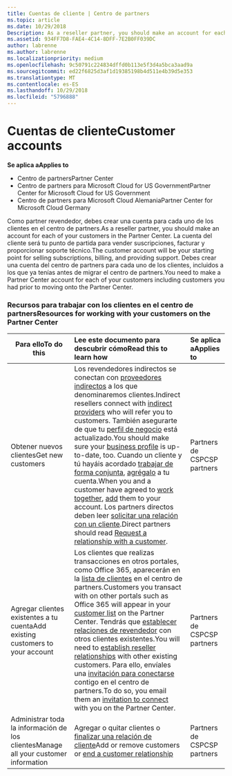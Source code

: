 ```yaml
---
title: Cuentas de cliente | Centro de partners
ms.topic: article
ms.date: 10/29/2018
Description: As a reseller partner, you should make an account for each of your customers in Partner Center. The customer account will be your starting point for selling subscriptions, billing, and providing support.
ms.assetid: 934FF7D8-FAE4-4C14-8DFF-7E2B0FF039DC
author: labrenne
ms.author: labrenne
ms.localizationpriority: medium
ms.openlocfilehash: 9c50791c224834dffd0b113e5f3d4a5bca3aad9a
ms.sourcegitcommit: ed22f6825d3af1d19385198b4d511e4b39d5e353
ms.translationtype: MT
ms.contentlocale: es-ES
ms.lasthandoff: 10/29/2018
ms.locfileid: "5796888"
---
```

# <a name="customer-accounts"></a><span data-ttu-id="799bf-102">Cuentas de cliente</span><span class="sxs-lookup"><span data-stu-id="799bf-102">Customer accounts</span></span>

**<span data-ttu-id="799bf-103">Se aplica a</span><span class="sxs-lookup"><span data-stu-id="799bf-103">Applies to</span></span>**

-  <span data-ttu-id="799bf-104">Centro de partners</span><span class="sxs-lookup"><span data-stu-id="799bf-104">Partner Center</span></span>
-  <span data-ttu-id="799bf-105">Centro de partners para Microsoft Cloud for US Government</span><span class="sxs-lookup"><span data-stu-id="799bf-105">Partner Center for Microsoft Cloud for US Government</span></span>
-  <span data-ttu-id="799bf-106">Centro de partners para Microsoft Cloud Alemania</span><span class="sxs-lookup"><span data-stu-id="799bf-106">Partner Center for Microsoft Cloud Germany</span></span>

<span data-ttu-id="799bf-107">Como partner revendedor, debes crear una cuenta para cada uno de los clientes en el centro de partners.</span><span class="sxs-lookup"><span data-stu-id="799bf-107">As a reseller partner, you should make an account for each of your customers in the Partner Center.</span></span> <span data-ttu-id="799bf-108">La cuenta del cliente será tu punto de partida para vender suscripciones, facturar y proporcionar soporte técnico.</span><span class="sxs-lookup"><span data-stu-id="799bf-108">The customer account will be your starting point for selling subscriptions, billing, and providing support.</span></span> <span data-ttu-id="799bf-109">Debes crear una cuenta del centro de partners para cada uno de los clientes, incluidos a los que ya tenías antes de migrar el centro de partners.</span><span class="sxs-lookup"><span data-stu-id="799bf-109">You need to make a Partner Center account for each of your customers including customers you had prior to moving onto the Partner Center.</span></span>

### <a name="resources-for-working-with-your-customers-on-the-partner-center"></a><span data-ttu-id="799bf-110">Recursos para trabajar con los clientes en el centro de partners</span><span class="sxs-lookup"><span data-stu-id="799bf-110">Resources for working with your customers on the Partner Center</span></span>

|**<span data-ttu-id="799bf-111">Para ello</span><span class="sxs-lookup"><span data-stu-id="799bf-111">To do this</span></span>**   |**<span data-ttu-id="799bf-112">Lee este documento para descubrir cómo</span><span class="sxs-lookup"><span data-stu-id="799bf-112">Read this to learn how</span></span>**   |**<span data-ttu-id="799bf-113">Se aplica a</span><span class="sxs-lookup"><span data-stu-id="799bf-113">Applies to</span></span>**|
|-----------------|:----------------------------|:--------------|
|<span data-ttu-id="799bf-114">Obtener nuevos clientes</span><span class="sxs-lookup"><span data-stu-id="799bf-114">Get new customers</span></span>|<span data-ttu-id="799bf-115">Los revendedores indirectos se conectan con [proveedores indirectos](indirect-reseller-tasks-in-partner-center.md) a los que denominaremos clientes.</span><span class="sxs-lookup"><span data-stu-id="799bf-115">Indirect resellers connect with [indirect providers](indirect-reseller-tasks-in-partner-center.md) who will refer you to customers.</span></span> <span data-ttu-id="799bf-116">También asegurarte de que tu [perfil de negocio](create-a-marketing-profile.md) está actualizado.</span><span class="sxs-lookup"><span data-stu-id="799bf-116">You should make sure your [business profile](create-a-marketing-profile.md) is up-to-date, too.</span></span> <span data-ttu-id="799bf-117">Cuando un cliente y tú hayáis acordado [trabajar de forma conjunta](responding-to-referrals.md), [agrégalo](add-a-new-customer.md) a tu cuenta.</span><span class="sxs-lookup"><span data-stu-id="799bf-117">When you and a customer have agreed to [work together](responding-to-referrals.md), [add](add-a-new-customer.md) them to your account.</span></span> <span data-ttu-id="799bf-118">Los partners directos deben leer [solicitar una relación con un cliente](request-a-relationship-with-a-customer.md).</span><span class="sxs-lookup"><span data-stu-id="799bf-118">Direct partners should read [ Request a relationship with a customer](request-a-relationship-with-a-customer.md).</span></span>|<span data-ttu-id="799bf-119">Partners de CSP</span><span class="sxs-lookup"><span data-stu-id="799bf-119">CSP partners</span></span>|
|<span data-ttu-id="799bf-120">Agregar clientes existentes a tu cuenta</span><span class="sxs-lookup"><span data-stu-id="799bf-120">Add existing customers to your account</span></span>   | <span data-ttu-id="799bf-121">Los clientes que realizas transacciones en otros portales, como Office 365, aparecerán en la [lista de clientes](see-your-customer-list.md) en el centro de partners.</span><span class="sxs-lookup"><span data-stu-id="799bf-121">Customers you transact with on other portals such as Office 365 will appear in your [customer list](see-your-customer-list.md) on the Partner Center.</span></span> <span data-ttu-id="799bf-122">Tendrás que [establecer relaciones de revendedor](indirect-reseller-tasks-in-partner-center.md) con otros clientes existentes.</span><span class="sxs-lookup"><span data-stu-id="799bf-122">You will need to [establish reseller relationships](indirect-reseller-tasks-in-partner-center.md) with other existing customers.</span></span> <span data-ttu-id="799bf-123">Para ello, envíales una [invitación para conectarse](responding-to-referrals.md) contigo en el centro de partners.</span><span class="sxs-lookup"><span data-stu-id="799bf-123">To do so, you email them an [invitation to connect](responding-to-referrals.md) with you on the Partner Center.</span></span>   | <span data-ttu-id="799bf-124">Partners de CSP</span><span class="sxs-lookup"><span data-stu-id="799bf-124">CSP partners</span></span>   |
|<span data-ttu-id="799bf-125">Administrar toda la información de los clientes</span><span class="sxs-lookup"><span data-stu-id="799bf-125">Manage all your customer information</span></span>   | <span data-ttu-id="799bf-126">Agregar o quitar clientes o [finalizar una relación de cliente](remove-a-relationship.md)</span><span class="sxs-lookup"><span data-stu-id="799bf-126">Add or remove customers or [end a customer relationship](remove-a-relationship.md)</span></span>|   <span data-ttu-id="799bf-127">Partners de CSP</span><span class="sxs-lookup"><span data-stu-id="799bf-127">CSP partners</span></span> |